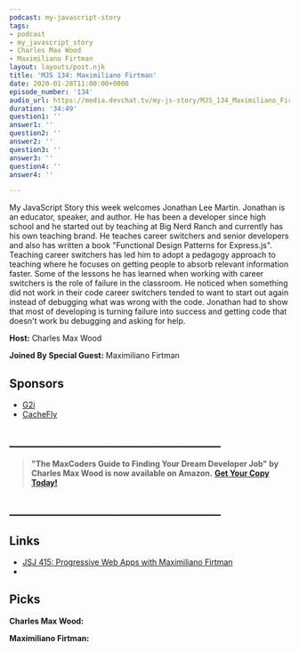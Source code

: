 ```yaml
---
podcast: my-javascript-story
tags:
- podcast
- my_javascript_story
- Charles Max Wood
- Maximiliano Firtman
layout: layouts/post.njk
title: 'MJS 134: Maximiliano Firtman'
date: 2020-01-28T11:00:00+0000
episode_number: '134'
audio_url: https://media.devchat.tv/my-js-story/MJS_134_Maximiliano_Firtman.mp3
duration: '34:49'
question1: ''
answer1: ''
question2: ''
answer2: ''
question3: ''
answer3: ''
question4: ''
answer4: ''

---
```

My JavaScript Story this week welcomes Jonathan Lee Martin. Jonathan is an educator, speaker, and author. He has been a developer since high school and he started out by teaching at Big Nerd Ranch and currently has his own teaching brand. He teaches career switchers and senior developers and also has written a book "Functional Design Patterns for Express.js". Teaching career switchers has led him to adopt a pedagogy approach to teaching where he focuses on getting people to absorb relevant information faster. Some of the lessons he has learned when working with career switchers is the role of failure in the classroom. He noticed when something did not work in their code career switchers tended to want to start out again instead of debugging what was wrong with the code. Jonathan had to show that most of developing is turning failure into success and getting code that doesn't work bu debugging and asking for help.

**Host:** Charles Max Wood

**Joined By Special Guest:** Maximiliano Firtman

## Sponsors

* [G2i](https://www.g2i.co/?utm_source=React_Native_Radio&utm_medium=Podcast)
* [CacheFly](https://www.cachefly.com/)

## **______________________________________**

> **"The MaxCoders Guide to Finding Your Dream Developer Job" by Charles Max Wood is now available on Amazon.** [**Get Your Copy Today!**](https://www.amazon.com/gp/product/B081MBL5C9/ref=as_li_ss_tl?ie=UTF8&linkCode=sl1&tag=devchattv-20&linkId=9d61363241636e2546ef46abba198746&language=en_US)

## **______________________________________**

> 

## Links

* [JSJ 415: Progressive Web Apps with Maximiliano Firtman](https://devchat.tv/js-jabber/jsj-415-progressive-web-apps-with-maximiliano-firtman/)
* 

## Picks

**Charles Max Wood:**

**Maximiliano Firtman:**